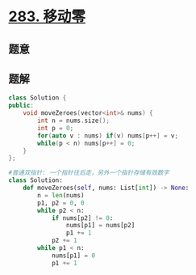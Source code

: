 #  [283. 移动零](https://leetcode-cn.com/problems/move-zeroes/)

## 题意



## 题解



```c++
class Solution {
public:
    void moveZeroes(vector<int>& nums) {
        int n = nums.size();
        int p = 0;
        for(auto v : nums) if(v) nums[p++] = v;
        while(p < n) nums[p++] = 0;
    }
};
```



```python
#普通双指针: 一个指针往后走，另外一个指针存储有效数字
class Solution:
    def moveZeroes(self, nums: List[int]) -> None:
        n = len(nums)
        p1, p2 = 0, 0
        while p2 < n:
            if nums[p2] != 0:
                nums[p1] = nums[p2]
                p1 += 1
            p2 += 1
        while p1 < n:
            nums[p1] = 0
            p1 += 1
```

